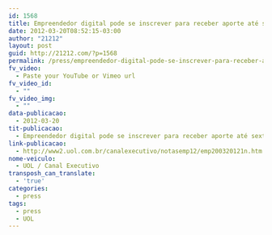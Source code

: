 ```yaml
---
id: 1568
title: Empreendedor digital pode se inscrever para receber aporte até sexta-feira
date: 2012-03-20T08:52:15-03:00
author: "21212"
layout: post
guid: http://21212.com/?p=1568
permalink: /press/empreendedor-digital-pode-se-inscrever-para-receber-aporte-ate-sexta-feira/
fv_video:
  - Paste your YouTube or Vimeo url
fv_video_id:
  - ""
fv_video_img:
  - ""
data-publicacao:
  - 2012-03-20
tit-publicacao:
  - Empreendedor digital pode se inscrever para receber aporte até sexta-feira
link-publicacao:
  - http://www2.uol.com.br/canalexecutivo/notasemp12/emp200320121n.htm
nome-veiculo:
  - UOL / Canal Executivo
transposh_can_translate:
  - 'true'
categories:
  - press
tags:
  - press
  - UOL
---
```

